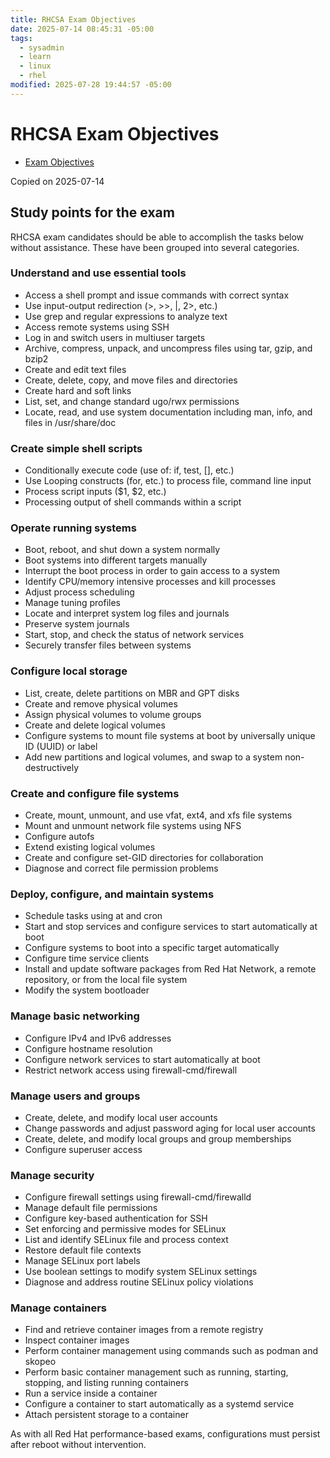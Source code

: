 ```yaml
---
title: RHCSA Exam Objectives
date: 2025-07-14 08:45:31 -05:00
tags:
  - sysadmin
  - learn
  - linux
  - rhel
modified: 2025-07-28 19:44:57 -05:00
---
```


# RHCSA Exam Objectives

* [Exam Objectives](https://www.redhat.com/en/services/training/ex200-red-hat-certified-system-administrator-rhcsa-exam?section=objectives)

Copied on 2025-07-14

## Study points for the exam

RHCSA exam candidates should be able to accomplish the tasks below without assistance. These have been grouped into several categories.

### Understand and use essential tools

* Access a shell prompt and issue commands with correct syntax
* Use input-output redirection (>, >>, |, 2>, etc.)
* Use grep and regular expressions to analyze text
* Access remote systems using SSH
* Log in and switch users in multiuser targets
* Archive, compress, unpack, and uncompress files using tar, gzip, and bzip2
* Create and edit text files
* Create, delete, copy, and move files and directories
* Create hard and soft links
* List, set, and change standard ugo/rwx permissions
* Locate, read, and use system documentation including man, info, and files in /usr/share/doc

### Create simple shell scripts

* Conditionally execute code (use of: if, test, [], etc.)
* Use Looping constructs (for, etc.) to process file, command line input
* Process script inputs ($1, $2, etc.)
* Processing output of shell commands within a script

### Operate running systems

* Boot, reboot, and shut down a system normally
* Boot systems into different targets manually
* Interrupt the boot process in order to gain access to a system
* Identify CPU/memory intensive processes and kill processes
* Adjust process scheduling
* Manage tuning profiles
* Locate and interpret system log files and journals
* Preserve system journals
* Start, stop, and check the status of network services
* Securely transfer files between systems

### Configure local storage

* List, create, delete partitions on MBR and GPT disks
* Create and remove physical volumes
* Assign physical volumes to volume groups
* Create and delete logical volumes
* Configure systems to mount file systems at boot by universally unique ID (UUID) or label
* Add new partitions and logical volumes, and swap to a system non-destructively

### Create and configure file systems

* Create, mount, unmount, and use vfat, ext4, and xfs file systems
* Mount and unmount network file systems using NFS
* Configure autofs
* Extend existing logical volumes
* Create and configure set-GID directories for collaboration
* Diagnose and correct file permission problems

### Deploy, configure, and maintain systems

* Schedule tasks using at and cron
* Start and stop services and configure services to start automatically at boot
* Configure systems to boot into a specific target automatically
* Configure time service clients
* Install and update software packages from Red Hat Network, a remote repository, or from the local file system
* Modify the system bootloader

### Manage basic networking

* Configure IPv4 and IPv6 addresses
* Configure hostname resolution
* Configure network services to start automatically at boot
* Restrict network access using firewall-cmd/firewall

### Manage users and groups

* Create, delete, and modify local user accounts
* Change passwords and adjust password aging for local user accounts
* Create, delete, and modify local groups and group memberships
* Configure superuser access

### Manage security

* Configure firewall settings using firewall-cmd/firewalld
* Manage default file permissions
* Configure key-based authentication for SSH
* Set enforcing and permissive modes for SELinux
* List and identify SELinux file and process context
* Restore default file contexts
* Manage SELinux port labels
* Use boolean settings to modify system SELinux settings
* Diagnose and address routine SELinux policy violations

### Manage containers

* Find and retrieve container images from a remote registry
* Inspect container images
* Perform container management using commands such as podman and skopeo
* Perform basic container management such as running, starting, stopping, and listing running containers
* Run a service inside a container
* Configure a container to start automatically as a systemd service
* Attach persistent storage to a container

As with all Red Hat performance-based exams, configurations must persist after reboot without intervention.
